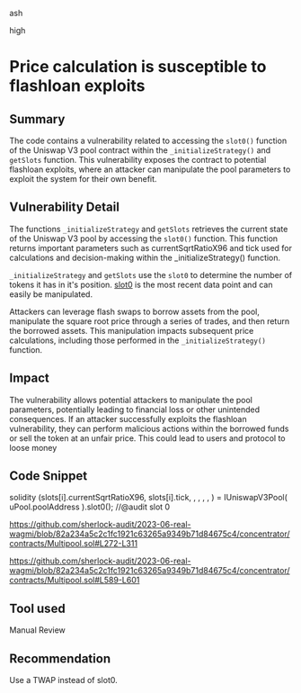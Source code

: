 ash

high

# Price calculation is susceptible to flashloan exploits

## Summary
The code contains a vulnerability related to accessing the `slot0()` function of the Uniswap V3 pool contract within the `_initializeStrategy()` and `getSlots` function. This vulnerability exposes the contract to potential flashloan exploits, where an attacker can manipulate the pool parameters to exploit the system for their own benefit.

## Vulnerability Detail
The functions `_initializeStrategy` and `getSlots` retrieves the current state of the Uniswap V3 pool by accessing the `slot0()` function. This function returns important parameters such as currentSqrtRatioX96 and tick used for calculations and decision-making within the _initializeStrategy() function. 

`_initializeStrategy` and `getSlots` use the `slot0` to determine the number of tokens it has in it's position. [slot0](https://docs.uniswap.org/contracts/v3/reference/core/interfaces/pool/IUniswapV3PoolState#slot0) is the most recent data point and can easily be manipulated.

Attackers can leverage flash swaps to borrow assets from the pool, manipulate the square root price through a series of trades, and then return the borrowed assets. This manipulation impacts subsequent price calculations, including those performed in the `_initializeStrategy()` function.

## Impact
The vulnerability allows potential attackers to manipulate the pool parameters, potentially leading to financial loss or other unintended consequences. If an attacker successfully exploits the flashloan vulnerability, they can perform malicious actions within the borrowed funds or sell the token at an unfair price. This could lead to users and protocol to loose money

## Code Snippet
solidity
(slots[i].currentSqrtRatioX96, slots[i].tick, , , , , ) = IUniswapV3Pool(
                uPool.poolAddress
            ).slot0(); //@audit slot 0

https://github.com/sherlock-audit/2023-06-real-wagmi/blob/82a234a5c2c1fc1921c63265a9349b71d84675c4/concentrator/contracts/Multipool.sol#L272-L311

https://github.com/sherlock-audit/2023-06-real-wagmi/blob/82a234a5c2c1fc1921c63265a9349b71d84675c4/concentrator/contracts/Multipool.sol#L589-L601

## Tool used

Manual Review

## Recommendation
Use a TWAP instead of slot0.
